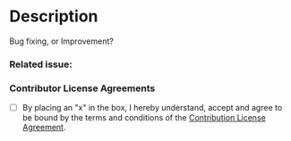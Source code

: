 # Description
Bug fixing, or Improvement?

### Related issue:

### Contributor License Agreements
- [ ] By placing an "x" in the box, I hereby understand, accept and agree to be bound by the terms and conditions of the [Contribution License Agreement](https://dena.github.io/cla/).
